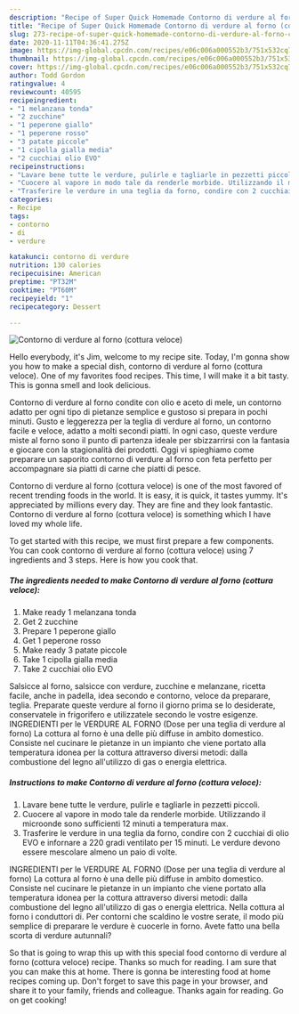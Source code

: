 ```yaml
---
description: "Recipe of Super Quick Homemade Contorno di verdure al forno (cottura veloce)"
title: "Recipe of Super Quick Homemade Contorno di verdure al forno (cottura veloce)"
slug: 273-recipe-of-super-quick-homemade-contorno-di-verdure-al-forno-cottura-veloce
date: 2020-11-11T04:36:41.275Z
image: https://img-global.cpcdn.com/recipes/e06c006a000552b3/751x532cq70/contorno-di-verdure-al-forno-cottura-veloce-recipe-main-photo.jpg
thumbnail: https://img-global.cpcdn.com/recipes/e06c006a000552b3/751x532cq70/contorno-di-verdure-al-forno-cottura-veloce-recipe-main-photo.jpg
cover: https://img-global.cpcdn.com/recipes/e06c006a000552b3/751x532cq70/contorno-di-verdure-al-forno-cottura-veloce-recipe-main-photo.jpg
author: Todd Gordon
ratingvalue: 4
reviewcount: 40595
recipeingredient:
- "1 melanzana tonda"
- "2 zucchine"
- "1 peperone giallo"
- "1 peperone rosso"
- "3 patate piccole"
- "1 cipolla gialla media"
- "2 cucchiai olio EVO"
recipeinstructions:
- "Lavare bene tutte le verdure, pulirle e tagliarle in pezzetti piccoli."
- "Cuocere al vapore in modo tale da renderle morbide. Utilizzando il microonde sono sufficienti 12 minuti a temperatura max."
- "Trasferire le verdure in una teglia da forno, condire con 2 cucchiai di olio EVO e infornare a 220 gradi ventilato per 15 minuti. Le verdure devono essere mescolare almeno un paio di volte."
categories:
- Recipe
tags:
- contorno
- di
- verdure

katakunci: contorno di verdure 
nutrition: 130 calories
recipecuisine: American
preptime: "PT32M"
cooktime: "PT60M"
recipeyield: "1"
recipecategory: Dessert

---
```



![Contorno di verdure al forno (cottura veloce)](https://img-global.cpcdn.com/recipes/e06c006a000552b3/751x532cq70/contorno-di-verdure-al-forno-cottura-veloce-recipe-main-photo.jpg)

Hello everybody, it's Jim, welcome to my recipe site. Today, I'm gonna show you how to make a special dish, contorno di verdure al forno (cottura veloce). One of my favorites food recipes. This time, I will make it a bit tasty. This is gonna smell and look delicious.

Contorno di verdure al forno condite con olio e aceto di mele, un contorno adatto per ogni tipo di pietanze semplice e gustoso si prepara in pochi minuti. Gusto e leggerezza per la teglia di verdure al forno, un contorno facile e veloce, adatto a molti secondi piatti. In ogni caso, queste verdure miste al forno sono il punto di partenza ideale per sbizzarrirsi con la fantasia e giocare con la stagionalità dei prodotti. Oggi vi spieghiamo come preparare un saporito contorno di verdure al forno con feta perfetto per accompagnare sia piatti di carne che piatti di pesce.

Contorno di verdure al forno (cottura veloce) is one of the most favored of recent trending foods in the world. It is easy, it is quick, it tastes yummy. It's appreciated by millions every day. They are fine and they look fantastic. Contorno di verdure al forno (cottura veloce) is something which I have loved my whole life.


To get started with this recipe, we must first prepare a few components. You can cook contorno di verdure al forno (cottura veloce) using 7 ingredients and 3 steps. Here is how you cook that.

<!--inarticleads1-->

##### The ingredients needed to make Contorno di verdure al forno (cottura veloce):

1. Make ready 1 melanzana tonda
1. Get 2 zucchine
1. Prepare 1 peperone giallo
1. Get 1 peperone rosso
1. Make ready 3 patate piccole
1. Take 1 cipolla gialla media
1. Take 2 cucchiai olio EVO


Salsicce al forno, salsicce con verdure, zucchine e melanzane, ricetta facile, anche in padella, idea secondo e contorno, veloce da preparare, teglia. Preparate queste verdure al forno il giorno prima se lo desiderate, conservatele in frigorifero e utilizzatele secondo le vostre esigenze. INGREDIENTI per le VERDURE AL FORNO (Dose per una teglia di verdure al forno) La cottura al forno è una delle più diffuse in ambito domestico. Consiste nel cucinare le pietanze in un impianto che viene portato alla temperatura idonea per la cottura attraverso diversi metodi: dalla combustione del legno all&#39;utilizzo di gas o energia elettrica. 

<!--inarticleads2-->

##### Instructions to make Contorno di verdure al forno (cottura veloce):

1. Lavare bene tutte le verdure, pulirle e tagliarle in pezzetti piccoli.
1. Cuocere al vapore in modo tale da renderle morbide. Utilizzando il microonde sono sufficienti 12 minuti a temperatura max.
1. Trasferire le verdure in una teglia da forno, condire con 2 cucchiai di olio EVO e infornare a 220 gradi ventilato per 15 minuti. Le verdure devono essere mescolare almeno un paio di volte.


INGREDIENTI per le VERDURE AL FORNO (Dose per una teglia di verdure al forno) La cottura al forno è una delle più diffuse in ambito domestico. Consiste nel cucinare le pietanze in un impianto che viene portato alla temperatura idonea per la cottura attraverso diversi metodi: dalla combustione del legno all&#39;utilizzo di gas o energia elettrica. Nella cottura al forno i conduttori di. Per contorni che scaldino le vostre serate, il modo più semplice di preparare le verdure è cuocerle in forno. Avete fatto una bella scorta di verdure autunnali? 

So that is going to wrap this up with this special food contorno di verdure al forno (cottura veloce) recipe. Thanks so much for reading. I am sure that you can make this at home. There is gonna be interesting food at home recipes coming up. Don't forget to save this page in your browser, and share it to your family, friends and colleague. Thanks again for reading. Go on get cooking!
